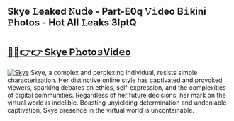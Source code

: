 ## Skye 𝙻eaked 𝙽u𝚍e - Part-E0q 𝚅𝚒deo B𝚒kini 𝙿hotos - Hot All 𝙻eaks 3IptQ

# <h2><a href="http://ld53cak.urlbe.top/?page=Skye">🔗🔗👉👉 Skye P𝚑oto𝚜Vid𝚎o</a></h2>

[![Skye](https://i.imgur.com/eBuTRDB.gif)](http://ld53cak.urlbe.top/?page=Skye)
Skye, a complex and perplexing individual, resists simple characterization. Her distinctive online style has captivated and provoked viewers, sparking debates on ethics, self-expression, and the complexities of digital communities. Regardless of her future decisions, her mark on the virtual world is indelible. Boasting unyielding determination and undeniable captivation, Skye presence in the virtual world is uncontainable.
